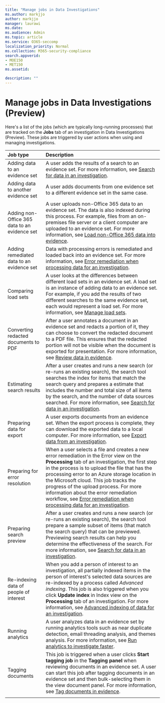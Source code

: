 ```yaml
---
title: "Manage jobs in Data Investigations"
ms.author: markjjo
author: markjjo
manager: laurawi
ms.date: 
ms.audience: Admin
ms.topic: article
ms.service: O365-seccomp
localization_priority: Normal
ms.collection: M365-security-compliance 
search.appverid: 
- MOE150
- MET150
ms.assetid: 

description: ""
---
```


# Manage jobs in Data Investigations (Preview)

Here's a list of the jobs (which are typically long-running processes) that are tracked on the **Jobs** tab of an investigation in Data Investigations (Preview). These jobs are triggered by user actions when using and managing investigations.

| Job type           | Description     |
| :----------------- | :----------     |
|Adding data to an evidence set | A user adds the results of a search to an evidence set.  For more information, see [Search for data in an investigation](search-for-data.md). |
|Adding data to another evidence set | A user adds documents from one evidence set to a different evidence set in the same case.|
|Adding non-Office 365 data to an evidence set | A user uploads non-Office 365 data to an evidence set. The data is also indexed during this process. For example, files from an on-premises file server or a client computer are uploaded to an evidence set. For more information, see [Load non-Office 365 data into evidence](load-non-office365-data.md).| 
|Adding remediated data to an evidence set | Data with processing errors is remediated and loaded back into an evidence set. For more information, see [Error remediation when processing data for an investigation](error-remediation.md). | 
|Comparing load sets | A user looks at the differences between different load sets in an evidence set. A load set is an instance of adding data to an evidence set. For example, if you add the results of two different searches to the same evidence set, each would represent a load set. For more information, see [Manage load sets](manage-load-sets.md). |
|Converting redacted documents to PDF|After a user annotates a document in an evidence set and redacts a portion of it, they can choose to convert the redacted document to a PDF file. This ensures that the redacted portion will not be visible when the document is exported for presentation. For more information, see [Review data in evidence](review-data-in-evidence.md). |
|Estimating search results | After a user creates and runs a new search (or re-runs an existing search), the search tool searches the index for items that match the search query and prepares a estimate that includes the number and total size of all items by the search, and the number of data sources searched.  For more information, see [Search for data in an investigation](search-for-data.md). | 
|Preparing data for export | A user exports documents from an evidence set. When the export process is complete, they can download the exported data to a local computer. For more information, see [Export data from an investigation](export-data.md). | 
|Preparing for error resolution |When a user selects a file and creates a new error remediation in the Error view on the **Processing** tab of an investigation, the first step in the process is to upload the file that has the processing error to an Azure storage location in the Microsoft cloud. This job tracks the progress of the upload process. For more information about the error remediation workflow, see [Error remediation when processing data for an investigation](error-remediation.md).| 
|Preparing search preview | After a  user creates and runs a new search (or re-runs an existing search), the search tool prepare a sample subset of items (that match the search query) that can be previewed. Previewing search results can help you determine the effectiveness of the search.  For more information, see [Search for data in an investigation](search-for-data.md). | 
|Re-indexing data of people of interest | When you add a person of interest to an investigation, all partially indexed items in the person of interest's selected data sources are re-indexed by a process called *Advanced indexing*. This job is also triggered when you click **Update index** in Index view on the **Processing** tab of an investigation. For more information, see [Advanced indexing of data for an investigation](index-data-people-of-interest.md).
|Running analytics | A user analyzes data in an evidence set by running analytics tools such as near duplicate detection, email threading analysis, and themes analysis. For more information, see [Run analytics to investigate faster](run-analytics-to-investigate-faster.md). | 
|Tagging documents | This job is triggered when a user clicks **Start tagging job** in the **Tagging panel** when reviewing documents in an evidence set. A user can start this job after tagging documents in an evidence set and then bulk-selecting them in the view document panel. For more information, see [Tag documents in evidence](tag-documents.md). | 
|||
